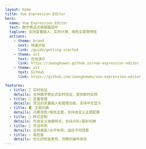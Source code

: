 ```yaml
---
layout: home
title: Vue Expression Editor
hero:
  name: Vue Expression Editor
  text: 数学表达式编辑器组件
  tagline: 支持变量插入、实时计算、暗色主题等特性
  actions:
    - theme: brand
      text: 快速开始
      link: /guide/getting-started
    - theme: alt
      text: 在线演示
      link: https://iwangbowen.github.io/vue-expression-editor
    - theme: alt
      text: GitHub
      link: https://github.com/iwangbowen/vue-expression-editor

features:
  - title: 🎯 实时验证
    details: 支持数学表达式实时验证，提供即时反馈
  - title: 📝 变量管理
    details: 灵活的变量插入和管理功能，支持中文显示
  - title: 🌓 主题切换
    details: 内置亮色/暗色主题，支持自定义主题配置
  - title: 🎨 样式定制
    details: 可自定义按键样式，支持方形/圆形切换
  - title: 📐 灵活布局
    details: 支持垂直/水平布局，适应不同场景
  - title: ⚡️ 高性能
    details: 优化的性能表现，流畅的操作体验
---
```

